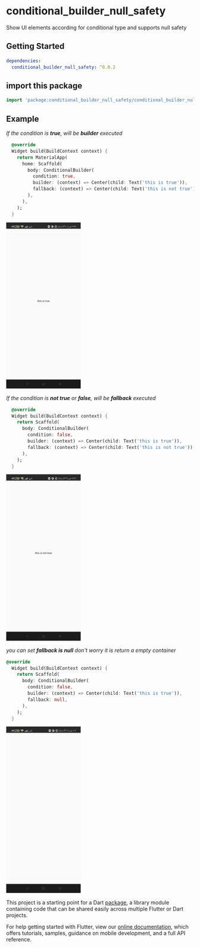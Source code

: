 # conditional_builder_null_safety

Show UI elements according for conditional type and supports null safety

## Getting Started

```yaml
dependencies:
  conditional_builder_null_safety: ^0.0.2
```

## import this package
```dart
import 'package:conditional_builder_null_safety/conditional_builder_null_safety.dart';
```
## Example
*If the condition is ***true***, will be ***builder*** executed*
```dart
  @override
  Widget build(BuildContext context) {
    return MaterialApp(
      home: Scaffold(
        body: ConditionalBuilder(
          condition: true,
          builder: (context) => Center(child: Text('this is true')),
          fallback: (context) => Center(child: Text('this is not true')),
        ),
      ),
    );
  }
```

<img src="screenshot/Screenshot_2.jpg" width="200"/>

*If the condition is ***not true*** or ***false***, will be ***fallback*** executed*
```dart
  @override
  Widget build(BuildContext context) {
    return Scaffold(
      body: ConditionalBuilder(
        condition: false,
        builder: (context) => Center(child: Text('this is true')),
        fallback: (context) => Center(child: Text('this is not true')),
      ),
    );
  }
```

<img src="screenshot/Screenshot_3.jpg" width="200"/>

*you can set ***fallback is null*** don't worry it is return a empty container*
```dart
@override
  Widget build(BuildContext context) {
    return Scaffold(
      body: ConditionalBuilder(
        condition: false,
        builder: (context) => Center(child: Text('this is true')),
        fallback: null,
      ),
    );
  }
```
<img src="screenshot/Screenshot_1.jpg" width="200"/>

This project is a starting point for a Dart
[package](https://flutter.dev/developing-packages/),
a library module containing code that can be shared easily across
multiple Flutter or Dart projects.

For help getting started with Flutter, view our 
[online documentation](https://flutter.dev/docs), which offers tutorials, 
samples, guidance on mobile development, and a full API reference.
